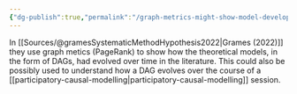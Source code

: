```yaml
---
{"dg-publish":true,"permalink":"/graph-metrics-might-show-model-development-traces/"}
---
```



In [[Sources/@gramesSystematicMethodHypothesis2022\|Grames (2022)]] they use graph metics (PageRank) to show how the theoretical models, in the form of DAGs, had evolved over time in the literature. This could also be possibly used to understand how a DAG evolves over the course of a [[participatory-causal-modelling\|participatory-causal-modelling]] session. 
